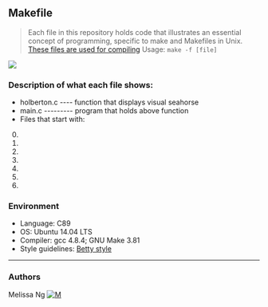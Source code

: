 ## Makefile
> Each file in this repository holds code that illustrates an essential concept of programming,
> specific to make and Makefiles in Unix. [These files are used for compiling](https://github.com/holbertonschool/0x1B.c) Usage: ```make -f [file]```

![](https://image.ibb.co/b7X82y/Capture.png)

### Description of what each file shows:
* holberton.c ---- function that displays visual seahorse
* main.c --------- program that holds above function
* Files that start with:
0.
1. 
2. 
3. 
4. 
5. 
100. 

### Environment
* Language: C89
* OS: Ubuntu 14.04 LTS
* Compiler: gcc 4.8.4; GNU Make 3.81
* Style guidelines: [Betty style](https://github.com/holbertonschool/Betty/wiki)
---
### Authors
Melissa Ng [![M](https://upload.wikimedia.org/wikipedia/fr/thumb/c/c8/Twitter_Bird.svg/30px-Twitter_Bird.svg.png)](https://twitter.com/MelissaNg__)

